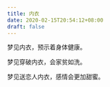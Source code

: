 ```yaml
---
title: 内衣
date: 2020-02-15T20:54:12+08:00
draft: false
---
```


梦见内衣，预示着身体健康。<br>


梦见穿破内衣，会家贫如洗。<br>


梦见送恋人内衣，感情会更加甜蜜。<br>
